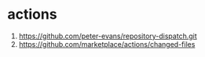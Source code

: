 # actions
1. https://github.com/peter-evans/repository-dispatch.git
2. https://github.com/marketplace/actions/changed-files
